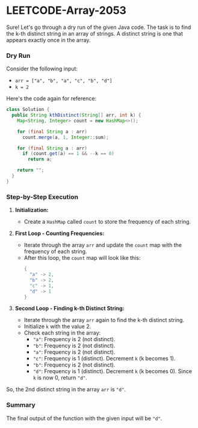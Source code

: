 # LEETCODE-Array-2053
Sure! Let's go through a dry run of the given Java code. The task is to find the k-th distinct string in an array of strings. A distinct string is one that appears exactly once in the array.

### Dry Run

Consider the following input:
- `arr = ["a", "b", "a", "c", "b", "d"]`
- `k = 2`

Here's the code again for reference:
```java
class Solution {
  public String kthDistinct(String[] arr, int k) {
    Map<String, Integer> count = new HashMap<>();

    for (final String a : arr)
      count.merge(a, 1, Integer::sum);

    for (final String a : arr)
      if (count.get(a) == 1 && --k == 0)
        return a;

    return "";
  }
}
```

### Step-by-Step Execution

1. **Initialization:**
   - Create a `HashMap` called `count` to store the frequency of each string.

2. **First Loop - Counting Frequencies:**
   - Iterate through the array `arr` and update the `count` map with the frequency of each string.
   - After this loop, the `count` map will look like this:
     ```java
     {
       "a" -> 2,
       "b" -> 2,
       "c" -> 1,
       "d" -> 1
     }
     ```

3. **Second Loop - Finding k-th Distinct String:**
   - Iterate through the array `arr` again to find the k-th distinct string.
   - Initialize `k` with the value 2.
   - Check each string in the array:
     - `"a"`: Frequency is 2 (not distinct).
     - `"b"`: Frequency is 2 (not distinct).
     - `"a"`: Frequency is 2 (not distinct).
     - `"c"`: Frequency is 1 (distinct). Decrement `k` (k becomes 1).
     - `"b"`: Frequency is 2 (not distinct).
     - `"d"`: Frequency is 1 (distinct). Decrement `k` (k becomes 0). Since `k` is now 0, return `"d"`.

So, the 2nd distinct string in the array `arr` is `"d"`.

### Summary
The final output of the function with the given input will be `"d"`.
